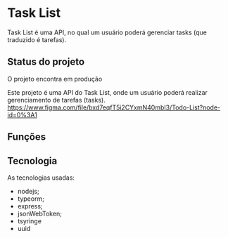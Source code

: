 # Task List

Task List é uma API, no qual um usuário poderá gerenciar tasks (que traduzido é tarefas).

## Status do projeto

O projeto encontra em produção

Este projeto é uma API do Task List, onde um usuário poderá realizar gerenciamento de tarefas (tasks).
https://www.figma.com/file/bxd7eqfT5i2CYxmN40mbI3/Todo-List?node-id=0%3A1

## Funções

## Tecnologia

As tecnologias usadas:

- nodejs;
- typeorm;
- express;
- jsonWebToken;
- tsyringe
- uuid
